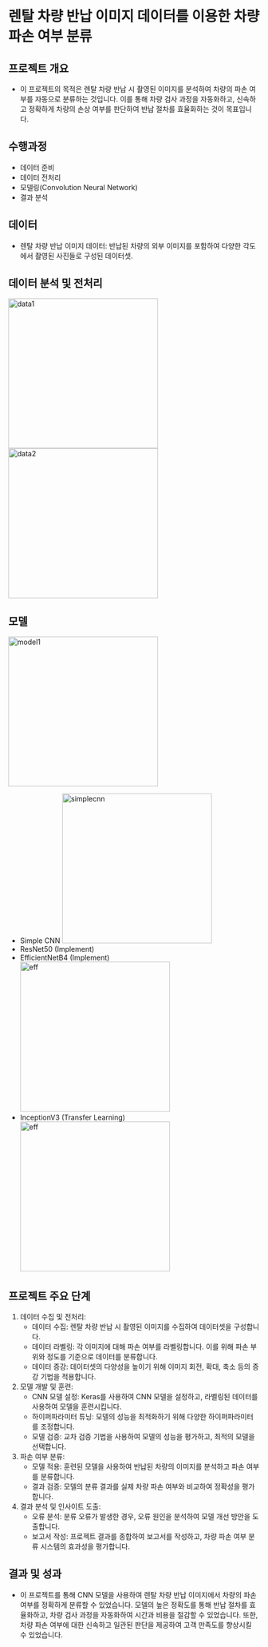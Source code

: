 # 렌탈 차량 반납 이미지 데이터를 이용한 차량 파손 여부 분류

## 프로젝트 개요

- 이 프로젝트의 목적은 렌탈 차량 반납 시 촬영된 이미지를 분석하여 차량의 파손 여부를 자동으로 분류하는 것입니다. 이를 통해 차량 검사 과정을 자동화하고, 신속하고 정확하게 차량의 손상 여부를 판단하여 반납 절차를 효율화하는 것이 목표입니다.

## 수행과정

- 데이터 준비
- 데이터 전처리
- 모델링(Convolution Neural Network)
- 결과 분석

## 데이터

- 렌탈 차량 반납 이미지 데이터: 반납된 차량의 외부 이미지를 포함하여 다양한 각도에서 촬영된 사진들로 구성된 데이터셋.

## 데이터 분석 및 전처리

<img src="./img/image1.png" alt="data1" width="300"/>

<img src="./img/image2.png" alt="data2" width="300"/>

## 모델

<img src="./img/image3.png" alt="model1" width="300"/>

- Simple CNN
    <img src="./img/image4.png" alt="simplecnn" width="300"/>
- ResNet50 (Implement)
- EfficientNetB4 (Implement)
    <img src="./img/image5.png" alt="eff" width="300"/>
- InceptionV3 (Transfer Learning)
    <img src="./img/image6.png" alt="eff" width="300"/>

## 프로젝트 주요 단계

1. 데이터 수집 및 전처리:
    - 데이터 수집: 렌탈 차량 반납 시 촬영된 이미지를 수집하여 데이터셋을 구성합니다.
    - 데이터 라벨링: 각 이미지에 대해 파손 여부를 라벨링합니다. 이를 위해 파손 부위와 정도를 기준으로 데이터를 분류합니다.
    - 데이터 증강: 데이터셋의 다양성을 높이기 위해 이미지 회전, 확대, 축소 등의 증강 기법을 적용합니다.
2. 모델 개발 및 훈련:
    - CNN 모델 설정: Keras를 사용하여 CNN 모델을 설정하고, 라벨링된 데이터를 사용하여 모델을 훈련시킵니다.
    - 하이퍼파라미터 튜닝: 모델의 성능을 최적화하기 위해 다양한 하이퍼파라미터를 조정합니다.
    - 모델 검증: 교차 검증 기법을 사용하여 모델의 성능을 평가하고, 최적의 모델을 선택합니다.
3. 파손 여부 분류:
    - 모델 적용: 훈련된 모델을 사용하여 반납된 차량의 이미지를 분석하고 파손 여부를 분류합니다.
    - 결과 검증: 모델의 분류 결과를 실제 차량 파손 여부와 비교하여 정확성을 평가합니다.
4. 결과 분석 및 인사이트 도출:
    - 오류 분석: 분류 오류가 발생한 경우, 오류 원인을 분석하여 모델 개선 방안을 도출합니다.
    - 보고서 작성: 프로젝트 결과를 종합하여 보고서를 작성하고, 차량 파손 여부 분류 시스템의 효과성을 평가합니다.

## 결과 및 성과

- 이 프로젝트를 통해 CNN 모델을 사용하여 렌탈 차량 반납 이미지에서 차량의 파손 여부를 정확하게 분류할 수 있었습니다. 모델의 높은 정확도를 통해 반납 절차를 효율화하고, 차량 검사 과정을 자동화하여 시간과 비용을 절감할 수 있었습니다. 또한, 차량 파손 여부에 대한 신속하고 일관된 판단을 제공하여 고객 만족도를 향상시킬 수 있었습니다.
